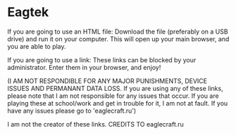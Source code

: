 # Eagtek
If you are going to use an HTML file: Download the file (preferably on a USB drive) and run it on your computer. This will open up your main browser, and you are able to play.

If you are going to use a link: These links can be blocked by your administrator. Enter them in your browser, and enjoy!

(I AM NOT RESPONDIBLE FOR ANY MAJOR PUNISHMENTS, DEVICE ISSUES AND PERMANANT DATA LOSS. If you are using any of these links, please note that I am not responsible for any issues that occur. If you are playing these at school/work and get in trouble for it, I am not at fault. If you have any issues please go to 'eaglecraft.ru')


I am not the creator of these links. CREDITS TO eaglecraft.ru
